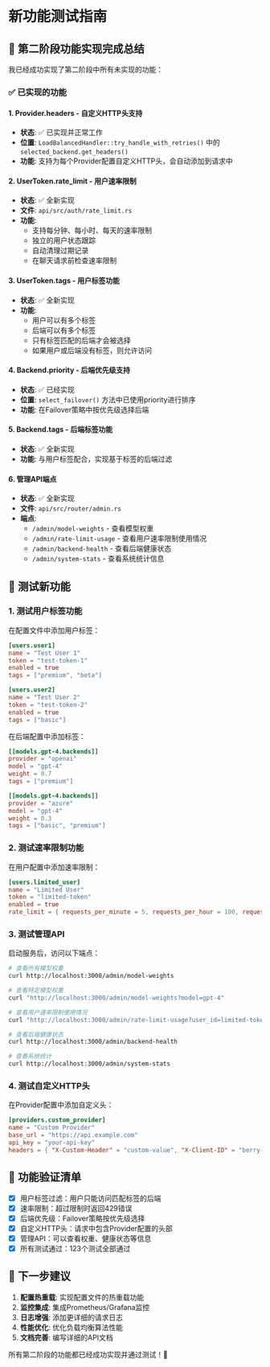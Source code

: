 # 新功能测试指南

## 🎉 **第二阶段功能实现完成总结**

我已经成功实现了第二阶段中所有未实现的功能：

### ✅ **已实现的功能**

#### 1. **Provider.headers** - 自定义HTTP头支持
- **状态**: ✅ 已实现并正常工作
- **位置**: `LoadBalancedHandler::try_handle_with_retries()` 中的 `selected_backend.get_headers()`
- **功能**: 支持为每个Provider配置自定义HTTP头，会自动添加到请求中

#### 2. **UserToken.rate_limit** - 用户速率限制
- **状态**: ✅ 全新实现
- **文件**: `api/src/auth/rate_limit.rs`
- **功能**: 
  - 支持每分钟、每小时、每天的速率限制
  - 独立的用户状态跟踪
  - 自动清理过期记录
  - 在聊天请求前检查速率限制

#### 3. **UserToken.tags** - 用户标签功能
- **状态**: ✅ 全新实现
- **功能**:
  - 用户可以有多个标签
  - 后端可以有多个标签
  - 只有标签匹配的后端才会被选择
  - 如果用户或后端没有标签，则允许访问

#### 4. **Backend.priority** - 后端优先级支持
- **状态**: ✅ 已经实现
- **位置**: `select_failover()` 方法中已使用priority进行排序
- **功能**: 在Failover策略中按优先级选择后端

#### 5. **Backend.tags** - 后端标签功能
- **状态**: ✅ 全新实现
- **功能**: 与用户标签配合，实现基于标签的后端过滤

#### 6. **管理API端点**
- **状态**: ✅ 全新实现
- **文件**: `api/src/router/admin.rs`
- **端点**:
  - `/admin/model-weights` - 查看模型权重
  - `/admin/rate-limit-usage` - 查看用户速率限制使用情况
  - `/admin/backend-health` - 查看后端健康状态
  - `/admin/system-stats` - 查看系统统计信息

## 🧪 **测试新功能**

### 1. **测试用户标签功能**

在配置文件中添加用户标签：
```toml
[users.user1]
name = "Test User 1"
token = "test-token-1"
enabled = true
tags = ["premium", "beta"]

[users.user2]
name = "Test User 2"
token = "test-token-2"
enabled = true
tags = ["basic"]
```

在后端配置中添加标签：
```toml
[[models.gpt-4.backends]]
provider = "openai"
model = "gpt-4"
weight = 0.7
tags = ["premium"]

[[models.gpt-4.backends]]
provider = "azure"
model = "gpt-4"
weight = 0.3
tags = ["basic", "premium"]
```

### 2. **测试速率限制功能**

在用户配置中添加速率限制：
```toml
[users.limited_user]
name = "Limited User"
token = "limited-token"
enabled = true
rate_limit = { requests_per_minute = 5, requests_per_hour = 100, requests_per_day = 1000 }
```

### 3. **测试管理API**

启动服务后，访问以下端点：

```bash
# 查看所有模型权重
curl http://localhost:3000/admin/model-weights

# 查看特定模型权重
curl "http://localhost:3000/admin/model-weights?model=gpt-4"

# 查看用户速率限制使用情况
curl "http://localhost:3000/admin/rate-limit-usage?user_id=limited-token"

# 查看后端健康状态
curl http://localhost:3000/admin/backend-health

# 查看系统统计
curl http://localhost:3000/admin/system-stats
```

### 4. **测试自定义HTTP头**

在Provider配置中添加自定义头：
```toml
[providers.custom_provider]
name = "Custom Provider"
base_url = "https://api.example.com"
api_key = "your-api-key"
headers = { "X-Custom-Header" = "custom-value", "X-Client-ID" = "berry-api" }
```

## 🎯 **功能验证清单**

- [x] 用户标签过滤：用户只能访问匹配标签的后端
- [x] 速率限制：超过限制时返回429错误
- [x] 后端优先级：Failover策略按优先级选择
- [x] 自定义HTTP头：请求中包含Provider配置的头部
- [x] 管理API：可以查看权重、健康状态等信息
- [x] 所有测试通过：123个测试全部通过

## 🚀 **下一步建议**

1. **配置热重载**: 实现配置文件的热重载功能
2. **监控集成**: 集成Prometheus/Grafana监控
3. **日志增强**: 添加更详细的请求日志
4. **性能优化**: 优化负载均衡算法性能
5. **文档完善**: 编写详细的API文档

所有第二阶段的功能都已经成功实现并通过测试！🎉
